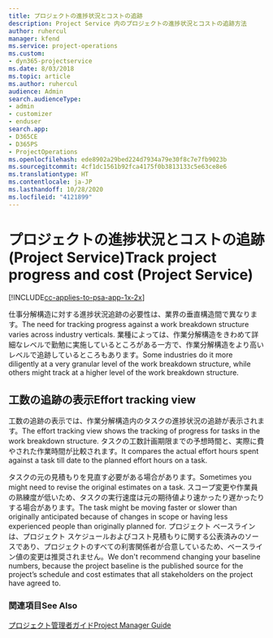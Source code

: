```yaml
---
title: プロジェクトの進捗状況とコストの追跡
description: Project Service 内のプロジェクトの進捗状況とコストの追跡方法
author: ruhercul
manager: kfend
ms.service: project-operations
ms.custom:
- dyn365-projectservice
ms.date: 8/03/2018
ms.topic: article
ms.author: ruhercul
audience: Admin
search.audienceType:
- admin
- customizer
- enduser
search.app:
- D365CE
- D365PS
- ProjectOperations
ms.openlocfilehash: ede8902a29bed224d7934a79e30f8c7e7fb9023b
ms.sourcegitcommit: 4cf1dc1561b92fca4175f0b3813133c5e63ce8e6
ms.translationtype: HT
ms.contentlocale: ja-JP
ms.lasthandoff: 10/28/2020
ms.locfileid: "4121899"
---
```

# <a name="track-project-progress-and-cost-project-service"></a><span data-ttu-id="ba76e-103">プロジェクトの進捗状況とコストの追跡 (Project Service)</span><span class="sxs-lookup"><span data-stu-id="ba76e-103">Track project progress and cost (Project Service)</span></span>

[!INCLUDE[cc-applies-to-psa-app-1x-2x](../includes/cc-applies-to-psa-app-1x-2x.md)]

<span data-ttu-id="ba76e-104">仕事分解構造に対する進捗状況追跡の必要性は、業界の垂直構造間で異なります。</span><span class="sxs-lookup"><span data-stu-id="ba76e-104">The need for tracking progress against a work breakdown structure varies across industry verticals.</span></span> <span data-ttu-id="ba76e-105">業種によっては、作業分解構造をきわめて詳細なレベルで勤勉に実施しているところがある一方で、作業分解構造をより高いレベルで追跡しているところもあります。</span><span class="sxs-lookup"><span data-stu-id="ba76e-105">Some industries do it more diligently at a very granular level of the work breakdown structure, while others might track at a higher level of the work breakdown structure.</span></span>  
  
## <a name="effort-tracking-view"></a><span data-ttu-id="ba76e-106">工数の追跡の表示</span><span class="sxs-lookup"><span data-stu-id="ba76e-106">Effort tracking view</span></span>  
<span data-ttu-id="ba76e-107">工数の追跡の表示では、作業分解構造内のタスクの進捗状況の追跡が表示されます。</span><span class="sxs-lookup"><span data-stu-id="ba76e-107">The effort tracking view shows the tracking of progress for tasks in the work breakdown structure.</span></span> <span data-ttu-id="ba76e-108">タスクの工数計画期限までの予想時間と、実際に費やされた作業時間が比較されます。</span><span class="sxs-lookup"><span data-stu-id="ba76e-108">It compares the actual effort hours spent against a task till date to the planned effort hours on a task.</span></span>  
  
<span data-ttu-id="ba76e-109">タスクの元の見積もりを見直す必要がある場合があります。</span><span class="sxs-lookup"><span data-stu-id="ba76e-109">Sometimes you might need to revise the original estimates on a task.</span></span> <span data-ttu-id="ba76e-110">スコープ変更や作業員の熟練度が低いため、タスクの実行速度は元の期待値より速かったり遅かったりする場合があります。</span><span class="sxs-lookup"><span data-stu-id="ba76e-110">The task might be moving faster or slower than originally anticipated because of changes in scope or having less experienced people than originally planned for.</span></span> <span data-ttu-id="ba76e-111">プロジェクト ベースラインは、プロジェクト スケジュールおよびコスト見積もりに関する公表済みのソースであり、プロジェクトのすべての利害関係者が合意しているため、ベースライン値の変更は推奨されません。</span><span class="sxs-lookup"><span data-stu-id="ba76e-111">We don't recommend changing your baseline numbers, because the project baseline is the published source for the project’s schedule and cost estimates that all stakeholders on the project have agreed to.</span></span>  
  
### <a name="see-also"></a><span data-ttu-id="ba76e-112">関連項目</span><span class="sxs-lookup"><span data-stu-id="ba76e-112">See Also</span></span>  
 [<span data-ttu-id="ba76e-113">プロジェクト管理者ガイド</span><span class="sxs-lookup"><span data-stu-id="ba76e-113">Project Manager Guide</span></span>](../psa/project-manager-guide.md)
